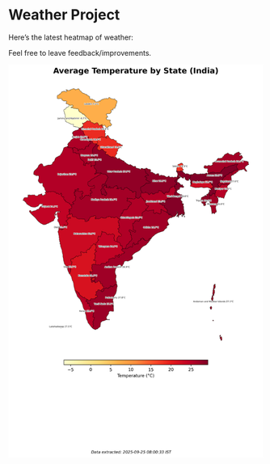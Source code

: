 # Weather Project

Here’s the latest heatmap of weather:

Feel free to leave feedback/improvements.

![India Heatmap](docs/assets/india_heatmap.png?v=D4A94B)
